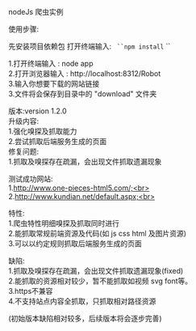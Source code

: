 nodeJs 爬虫实例<br>

使用步骤:<br>

先安装项目依赖包 打开终端输入: ` ``npm install` ``<br>

1.打开终端输入 : node app<br>
2.打开浏览器输入 : http://localhost:8312/Robot<br>
3.输入你想要下载的网站链接<br>
3.文件将会保存到目录中的 "download" 文件夹<br>

版本:version 1.2.0<br>
升级内容:<br>
1.强化嗅探及抓取能力<br>
2.尝试抓取后端服务生成的页面<br>
修复问题:<br>
1.抓取及嗅探存在疏漏，会出现文件抓取遗漏现象<br>

测试成功网站:<br>
1.http://www.one-pieces-html5.com/;<br>
2.http://www.kundian.net/default.aspx;<br>

特性:<br>
1.爬虫特性明细嗅探及抓取同时进行<br>
2.能抓取常规前端资源及代码(如 js css html 及图片资源)<br>
3.可以以约定规则抓取后端服务生成的页面<br>

缺陷:<br>
1.抓取及嗅探存在疏漏，会出现文件抓取遗漏现象(fixed)<br>
2.能抓取的资源相对较少，暂不能抓取如视频 svg font等。<br>
3.https不兼容<br>
4.不支持站点内容全抓取，只抓取相对路径资源<br>

(初始版本缺陷相对较多，后续版本将会逐步完善)<br>
